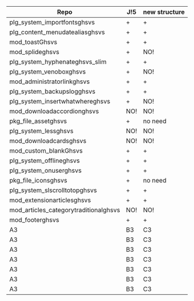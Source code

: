 
Repo | J!5 | new structure
---------|----------|---------
 plg_system_importfontsghsvs | + | +
 plg_content_menudatealiasghsvs | + | +
 mod_toastGhsvs | + | +
 mod_splideghsvs | + | NO!
 plg_system_hyphenateghsvs_slim | + | +
 plg_system_venoboxghsvs | + | NO!
 mod_administratorlinkghsvs | + | +
 plg_system_backupslogghsvs | + | +
 plg_system_insertwhatwhereghsvs | + | NO!
 mod_downloadaccordionghsvs | NO! | NO!
 pkg_file_assetghsvs | + | no need
 plg_system_lessghsvs | NO! | NO!
 mod_downloadcardsghsvs | NO! | NO!
 mod_custom_blankGhsvs | + | +
 plg_system_offlineghsvs | + | +
 plg_system_onuserghsvs | + | +
 pkg_file_iconsghsvs | + | no need
 plg_system_slscrolltotopghsvs  | + | +
 mod_extensionarticlesghsvs | + | +
 mod_articles_categorytraditionalghsvs | NO! | NO!
 mod_footerghsvs | + | +
 A3 | B3 | C3
 A3 | B3 | C3
 A3 | B3 | C3
 A3 | B3 | C3
 A3 | B3 | C3
 A3 | B3 | C3
 A3 | B3 | C3
